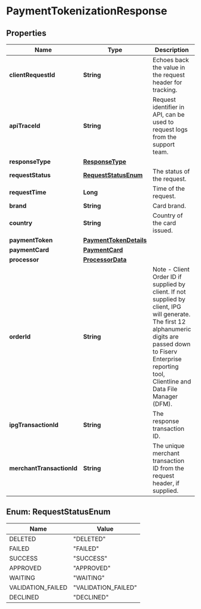 

# PaymentTokenizationResponse

## Properties

Name | Type | Description | Notes
------------ | ------------- | ------------- | -------------
**clientRequestId** | **String** | Echoes back the value in the request header for tracking. |  [optional]
**apiTraceId** | **String** | Request identifier in API, can be used to request logs from the support team. |  [optional]
**responseType** | [**ResponseType**](ResponseType.md) |  |  [optional]
**requestStatus** | [**RequestStatusEnum**](#RequestStatusEnum) | The status of the request. |  [optional]
**requestTime** | **Long** | Time of the request. |  [optional]
**brand** | **String** | Card brand. |  [optional]
**country** | **String** | Country of the card issued. |  [optional]
**paymentToken** | [**PaymentTokenDetails**](PaymentTokenDetails.md) |  |  [optional]
**paymentCard** | [**PaymentCard**](PaymentCard.md) |  |  [optional]
**processor** | [**ProcessorData**](ProcessorData.md) |  |  [optional]
**orderId** | **String** | Note - Client Order ID if supplied by client. If not supplied by client, IPG will generate. The first 12 alphanumeric digits are passed down to Fiserv Enterprise reporting tool, Clientline and Data File Manager (DFM). |  [optional]
**ipgTransactionId** | **String** | The response transaction ID. |  [optional]
**merchantTransactionId** | **String** | The unique merchant transaction ID from the request header, if supplied. |  [optional]



## Enum: RequestStatusEnum

Name | Value
---- | -----
DELETED | &quot;DELETED&quot;
FAILED | &quot;FAILED&quot;
SUCCESS | &quot;SUCCESS&quot;
APPROVED | &quot;APPROVED&quot;
WAITING | &quot;WAITING&quot;
VALIDATION_FAILED | &quot;VALIDATION_FAILED&quot;
DECLINED | &quot;DECLINED&quot;



